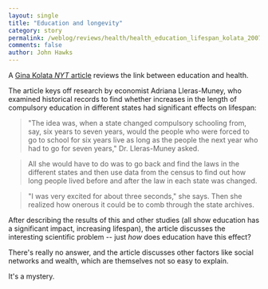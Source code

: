 ```yaml
---
layout: single 
title: "Education and longevity" 
category: story
permalink: /weblog/reviews/health/health_education_lifespan_kolata_2007.html
comments: false 
author: John Hawks 
---
```



<p>
A <a href="http://www.nytimes.com/2007/01/03/health/03aging.html">Gina Kolata <i>NYT</i> article</a> reviews the link between education and health. 
</p>

<p>
The article keys off research by economist Adriana Lleras-Muney, who examined historical records to find whether increases in the length of compulsory education in different states had significant effects on lifespan: 
</p>

<blockquote>"The idea was, when a state changed compulsory schooling from, say, six years to seven years, would the people who were forced to go to school for six years live as long as the people the next year who had to go for seven years," Dr. Lleras-Muney asked.</blockquote>

<blockquote>All she would have to do was to go back and find the laws in the different states and then use data from the census to find out how long people lived before and after the law in each state was changed.</blockquote>

<blockquote>"I was very excited for about three seconds," she says. Then she realized how onerous it could be to comb through the state archives.</blockquote>

<p>
After describing the results of this and other studies (all show education has a significant impact, increasing lifespan), the article discusses the interesting scientific problem -- just <i>how</i> does education have this effect? 
</p>

<p>
There's really no answer, and the article discusses other factors like social networks and wealth, which are themselves not so easy to explain. 
</p>

<p>
It's a mystery. 
</p>

